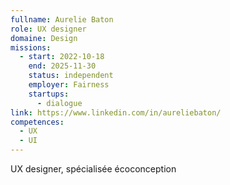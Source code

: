 ```yaml
---
fullname: Aurelie Baton
role: UX designer
domaine: Design
missions:
  - start: 2022-10-18
    end: 2025-11-30
    status: independent
    employer: Fairness
    startups:
      - dialogue
link: https://www.linkedin.com/in/aureliebaton/
competences:
  - UX
  - UI
---
```

UX designer, spécialisée écoconception